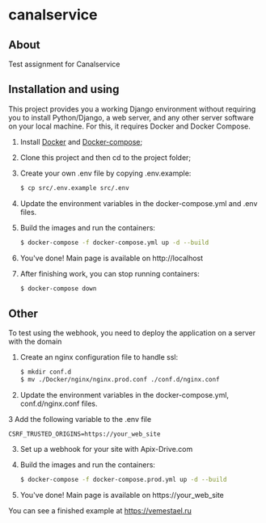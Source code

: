 # canalservice

## About

Test assignment for Canalservice

## Installation and using

This project provides you a working Django environment without requiring you to install Python/Django, a web server, and any other server software on your local machine. For this, it requires Docker and Docker Compose.

1. Install [Docker](https://docs.docker.com/engine/installation/) and [Docker-compose](https://docs.docker.com/compose/install/);

2. Clone this project and then cd to the project folder;

3. Create your own .env file by copying .env.example:
    ```sh
    $ cp src/.env.example src/.env
    ```

4. Update the environment variables in the docker-compose.yml and .env files.

5. Build the images and run the containers:
     ```sh
    $ docker-compose -f docker-compose.yml up -d --build
    ```

6. You've done! Main page is available on http://localhost

7. After finishing work, you can stop running containers:
    ```sh
    $ docker-compose down
    ```

## Other

To test using the webhook, you need to deploy the application on a server with the domain

1. Create an nginx configuration file to handle ssl:
    ```sh
    $ mkdir conf.d
    $ mv ./Docker/nginx/nginx.prod.conf ./conf.d/nginx.conf
    ```

2. Update the environment variables in the docker-compose.yml, conf.d/nginx.conf files.

3 Add the following variable to the .env file
```
CSRF_TRUSTED_ORIGINS=https://your_web_site
```

3. Set up a webhook for your site with Apix-Drive.com

4. Build the images and run the containers:
     ```sh
    $ docker-compose -f docker-compose.prod.yml up -d --build
    ```

5. You've done! Main page is available on https://your_web_site

You can see a finished example at https://vemestael.ru